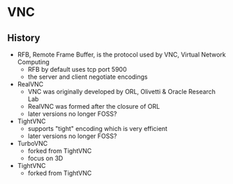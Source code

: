 VNC
===

## History

- RFB, Remote Frame Buffer, is the protocol used by VNC, Virtual Network
  Computing
  - RFB by default uses tcp port 5900
  - the server and client negotiate encodings
- RealVNC
  - VNC was originally developed by ORL, Olivetti & Oracle Research Lab
  - RealVNC was formed after the closure of ORL
  - later versions no longer FOSS?
- TightVNC
  - supports "tight" encoding which is very efficient
  - later versions no longer FOSS?
- TurboVNC
  - forked from TightVNC
  - focus on 3D
- TightVNC
  - forked from TightVNC
